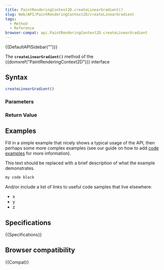 ```yaml
---
title: PaintRenderingContext2D.createLinearGradient()
slug: Web/API/PaintRenderingContext2D/createLinearGradient
tags:
  - Method
  - Reference
browser-compat: api.PaintRenderingContext2D.createLinearGradient
---
```

{{DefaultAPISidebar("")}}

The **`createLinearGradient()`** method of the {{domxref("PaintRenderingContext2D")}} interface 

## Syntax

```js
createLinearGradient()
```

### Parameters



### Return Value



## Examples

Fill in a simple example that nicely shows a typical usage of the API, then perhaps some more complex examples (see our guide on how to add [code examples](/en-US/docs/MDN/Contribute/Structures/Code_examples) for more information).

This text should be replaced with a brief description of what the example demonstrates.

```js
my code block
```

And/or include a list of links to useful code samples that live elsewhere:

*   x
*   y
*   z

## Specifications

{{Specifications}}

## Browser compatibility

{{Compat}}

